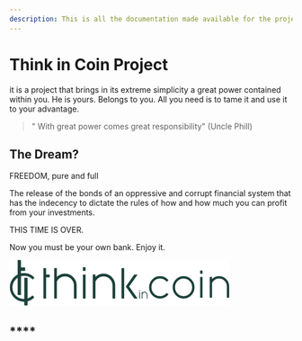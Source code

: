 ```yaml
---
description: This is all the documentation made available for the project.
---
```


# Think in Coin Project

it is a project that brings in its extreme simplicity a great power contained within you. He is yours. Belongs to you. All you need is to tame it and use it to your advantage.

> " With great power comes great responsibility" \(Uncle Phill\)

## **The Dream?**

FREEDOM, pure and full

The release of the bonds of an oppressive and corrupt financial system that has the indecency to dictate the rules of how and how much you can profit from your investments.

THIS TIME IS OVER.

Now you must be your own bank. Enjoy it.

![](.gitbook/assets/logo-full.png)

## \*\*\*\*

